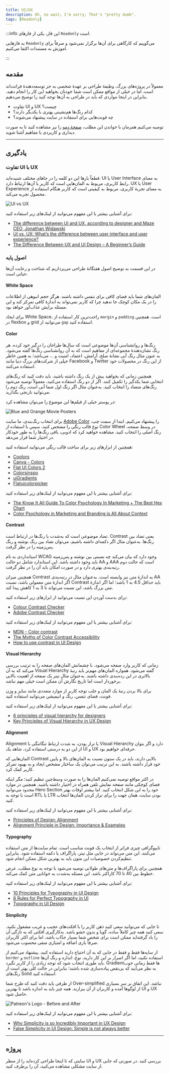 ```yaml
---
title: UI/UX
description: Oh, no wait; I'm sorry; That's "pretty dumb".
tags: [Readonly]
---
```


:::info این فاز، یکی از فازهای `Readonly` است.

به فازهایی `Readonly` می‌گوییم که کارگاهی برای آن‌ها برگزار نمی‌شود و صرفاً برای اموزش به مستندات اکتفا می‌کنیم.

:::

## مقدمه

معمولاً در پروژه‌های بزرگ، وظیفۀ طراحی بر عهدۀ شخصی به جز توسعه‌دهندۀ فرانت‌اند است.
اما در خیلی از مواقع ممکن است شما خودتان بخواهید این کار را انجام دهید.
بنابراین در اینجا مواردی که باید در طراحی به آن‌ها توجه کنید را توضیح می‌دهیم.

-   تفاوت UI و UX چیست؟
-   کدام رنگ‌ها هم‌نشینی بهتری با یکدیگر دارند؟
-   چه فونت‌هایی برای استفاده در سایت پیشنهاد می‌شوند؟

توصیه می‌کنیم همزمان با خواندن این مطلب،
[صفحۀ دمو](https://demos.codestar.ir/ui-ux/)
را نیز مشاهده کنید تا به صورت دیداری و کاربردی با مفاهیم آشنا شوید.

---

## یادگیری

### تفاوت UI با UX

قطعاً بارها این دو کلمه را در جاهای مختلف شنیده‌اید.
UI یا User Interface به معنای رابط کاربری، مربوط به المان‌هایی است که کاربر با آن‌ها ارتباط دارد.
UX یا User Experience به معنای تجربۀ کاربری، مربوط به کیفیتی است که کاربر هنگام استفاده از محصول تجربه می‌کند.

![UI vs UX](./images/ui-vs-ux.jpg)

برای آشنایی بیشتر با این مفهوم می‌توانید از لینک‌های زیر استفاده کنید:

-   [The difference between UI and UX, according to designer and Maze CEO, Jonathan Widawski](https://maze.co/blog/ui-vs-ux/)
-   [UI vs. UX: What’s the difference between user interface and user experience?](https://www.usertesting.com/blog/ui-vs-ux)
-   [The Difference Between UX and UI Design – A Beginner’s Guide](https://careerfoundry.com/en/blog/ux-design/the-difference-between-ux-and-ui-design-a-laymans-guide/)

### اصول پایه

در این قسمت به توضیح اصول هفتگانۀ طراحی می‌پردازیم که شناخت و رعایت آن‌ها حیاتی است.

#### White Space

المان‌های شما باید فضای کافی برای تنفس داشته باشند.
هرگز حجم انبوهی از اطلاعات را در یک مکان کوچک جا ندهید
چرا که کاربر نمی‌تواند به اندازۀ کافی تمرکز کند و این مسئله برایش عذاب‌آور خواهد بود.

برای ایجاد White Space، راحت‌ترین کار استفاده از `margin` و `padding` است.
همچنین در flexbox و grid می‌توانید از `gap` استفاده کنید.

#### Color

رنگ‌ها و روانشناسی آن‌ها موضوعی است که سال‌ها طراحان را درگیر خود کرده.
هر رنگ نشان‌دهندۀ مجموعه‌ای از مفاهیم است که به آن روانشناسی رنگ‌ها گفته می‌شود.
به عنون مثال رنگ آبی نشانۀ صلح، آرامش، اعتماد، امنیت و ... می‌باشد؛
به همین خاطر خیلی از شرکت‌های بزرگ دنیا مانند Facebook و Twitter از این رنگ در محصولات خود استفاده می‌کنند.

همچنین زمانی که بخواهید بیش از یک رنگ داشته باشید،
باید دقت کنید که رنگ‌های انتخابی شما یکدگیر را تکمیل کنند.
اگر از دو رنگ استفاده می‌کنید، معمولاً توصیه می‌شود رنگ‌های متضاد را انتخاب کنید.
به‌عنوان مثال اگر رنگ اول شما آبی است، رنگ دوم را می‌توانید نارنجی بگذارید.

در پوستر خیلی از فیلم‌ها این موضوع را می‌توان مشاهده کرد:

![Blue and Orange Movie Posters](./images/blue-and-orange-movie-posters.jpg)

برای انتخاب رنگ‌بندی، ما سایت
[Adobe Color](https://color.adobe.com/create/color-wheel)
را پیشنهاد می‌کنیم.
ابتدا از سمت چپ، نوع قالب رنگی را مشخص کنید،
سپس با استفاده از Color Wheel در وسط صفحه، رنگ اصلی را انتخاب کنید.
مشاهده خواهید کرد که ادوبی، باقی رنگ‌ها را به طور خودکار در اختیار شما قرار می‌دهد.

همچنین از ابزارهای زیر برای ساخت قالب رنگی می‌توانید استفاده کنید:

-   [Coolors](https://coolors.co/)
-   [Canva - Colors](https://www.canva.com/colors/)
-   [Flat UI Colors 2](https://flatuicolors.com/)
-   [Colorsinspo](https://colorsinspo.com/)
-   [uiGradients](https://uigradients.com/)
-   [Flatuicolorpicker](https://www.flatuicolorpicker.com/)

برای آشنایی بیشتر با این مفهوم می‌توانید از لینک‌های زیر استفاده کنید:

-   [The Know It All Guide To Color Psychology In Marketing + The Best Hex Chart](https://coschedule.com/blog/color-psychology-marketing)
-   [Color Psychology in Marketing and Branding is All About Context](https://www.helpscout.com/blog/psychology-of-color/)

#### Contrast

تضاد موضوعی است که به‌شدت با رنگ‌ها در ارتباط است.
Contrast
یعنی تضاد بین رنگ‌ها.
به‌عنوان مثال اگر دکمه‌ای داشته باشیم،
می‌توان تضاد بین رنگ نوشته و رنگ پس‌زمینه را در نظر گرفت.

استانداردی به نام WCAG وجود دارد که بیان می‌کند چه نسبتی بین نوشته و پس‌زمینه باید وجود داشته باشد.
این استاندارد شامل دو حالت AA و AAA است که حالت دوم رتبه‌بندی بهتری دارد و در صورت امکان باید آن را در نظر گرفت.

همچینن میزان Contrast به اندازۀ متن نیز وابسته است.
به‌عنوان مثال در رتبه‌بندی AA اگر اندازۀ متن معمولی باشد، نسبت Contrast باید حداقل 4.5 به 1 باشد؛
اما اگر اندازۀ متن بزرگ باشد، این نسبت می‌تواند تا 3 به 1 کاهش پیدا کند.

برای بدست آوردن این نسبت می‌توانید از ابزارهای زیر استفاده کنید:

-   [Colour Contrast Checker](https://colourcontrast.cc/)
-   [Adobe Contrast Checker](https://color.adobe.com/create/color-contrast-analyzer)

برای آشنایی بیشتر با این مفهوم می‌توانید از لینک‌های زیر استفاده کنید:

-   [MDN - Color contrast](https://developer.mozilla.org/en-US/docs/Web/Accessibility/Understanding_WCAG/Perceivable/Color_contrast)
-   [The Myths of Color Contrast Accessibility](https://uxmovement.com/buttons/the-myths-of-color-contrast-accessibility/)
-   [How to use contrast in UI Design](https://blog.prototypr.io/how-contrast-works-in-ui-design-21bf75a5a2bf)

#### Visual Hierarchy

زمانی که کاربر وارد صفحه می‌شود، با چشمانش المان‌های صفحه را به ترتیب بررسی می‌کند
که به آن Visual Hierarchy گفته می‌شود.
همواره المان‌های مهم‌تر باید رتبۀ بالاتری در این رده‌بندی داشته باشند.
به‌عنوان مثال تیتر یک صفحه از اهمیت بالایی برخوردار است اما تاریخ نگارش آن ممکن است خیلی مهم نباشد.

برای بالا بردن رتبۀ یک المان و جلب توجه کاربر از موارد متعددی مانند سایز و وزن فونت، فضای تنفس، رنگ و انیمیشن می‌توانید استفاده کنید.

برای آشنایی بیشتر با این مفهوم می‌توانید از لینک‌های زیر استفاده کنید:

-   [6 principles of visual hierarchy for designers](https://en.99designs.nl/blog/tips/6-principles-of-visual-hierarchy/)
-   [Key Principles of Visual Hierarchy in UX Design](https://xd.adobe.com/ideas/process/information-architecture/visual-hierarchy-principles-examples/)

#### Alignment

Alignment
یا تراز بودن، به شدت ارتباط تنگاتنگی با Visual Hierarchy دارد
و اگر بتوان از این دو به درستی استفاده کرد،
شاهد یک UI و UX حرفه‌ای خواهیم بود.

المان‌هایی که Contrast بالایی دارند، باید در یک ستون نسبت به المان‌های بالا و پایین خود قرار داشته باشند.
به این ترتیب می‌توان یک ساختار مشخص ایجاد و به بهبود تمرکز کاربر کمک کرد.

در اکثر مواقع توصیه نمی‌کنیم المان‌ها را به صورت وسط‌چین تنظیم کنید؛
مگر اینکه فضای کوچکی مانند صفحه نمایش تلفن همراه در اختیار داشته باشید.
همچنین در موارد محدود می‌توانید Hero Section خود را به این شکل انتخاب کنید.
اما بیشتر اوقات بهتر است با توجه به RTL یا LTR بودن سایت، همان جهت را برای تراز کردن المان‌ها انتخاب کنید.

برای آشنایی بیشتر با این مفهوم می‌توانید از لینک‌های زیر استفاده کنید:

-   [Principles of Design: Alignment](https://uxengineer.com/principles-of-design/alignment/)
-   [Alignment Principle in Design: Importance & Examples](https://ux360.design/alignment-principle-design/)

#### Typography

تایپوگرافی چیزی فراتر از انتخاب یک فونت مناسب است.
تمام سایت‌ها از متن استفاده می‌کنند.
این متن می‌تواند در جایی مثل تیتر، پاراگراف یا دکمه استفاده شود.
بنابراین تنظیم‌کردن خصوصیات این متون باید به بهترین شکل ممکن انجام شود.

همچنین برای پاراگراف‌ها و متن‌های طولانی توصیه می‌شود با توجه به نوع مطلب،
عرض خطوط بین 40 تا 70 کاراکتر باشد.
این مسئله به‌شدت به خوانایی متن کمک می‌کند.

برای آشنایی بیشتر با این مفهوم می‌توانید از لینک‌های زیر استفاده کنید:

-   [10 Principles for Typography in UI Design](https://uxdesign.cc/10-principles-for-typography-usage-in-ui-design-a8f038f43ffd)
-   [8 Rules for Perfect Typography in UI](https://blog.prototypr.io/8-rules-for-perfect-typography-in-ui-21b37f6f23ce)
-   [Typography in UI Design](https://xd.adobe.com/ideas/process/ui-design/typography-in-ui-design/)

#### Simplicity

تا جایی که می‌توانید سعی کنید ذهن کاربر را با افکت‌های عجیب و غریب مشغول نکنید.
سعی کنید همه چیز کاملاً ساده، گویا و بدونِ حشو باشد.
به‌کارگیری افکتی که به تازگی آن را یاد گرفته‌اید ممکن است برای شخص شما بسیار جذّاب باشد،
اما برای اکثر کاربران صرفاً باری اضافه و امتیازی منفی محسوب می‌شود.

از سایه‌ها فقط و فقط در جایی که به آن احتیاج دارید استفاده کنید.
پیشنهاد می‌کنیم از `border` و `outline` استفاده نکنید،
اما اگر اصرار بر این کار دارید، نوع، اندازه و رنگ آن‌ها باید طوری انتخاب شود که توجه زیادی را از کاربر نگیرد.
Gradientها فقط زمانی خوب به نظر می‌آیند که بی‌نقص پیاده‌سازی شده باشند؛
بنابراین در حالت کلی بهتر است از رنگ‌های Solid استفاده کنید.

از طرفی باید دقت کنید که طرح شما Over-simplified نباشد.
این اتفاق بر سر بسیاری از لوگوها آمده و کاربران از آن بیزارند.
همه چیز باید به اندازه باشد تا بهترین UI و UX حاصل شود.

![Patreon's Logo - Before and After](./images/patreon-logo-before-after.png)

برای آشنایی بیشتر با این مفهوم می‌توانید از لینک‌های زیر استفاده کنید:

-   [Why Simplicity is so Incredibly Important in UX Design](https://careerfoundry.com/en/blog/ux-design/how-important-is-simplicity-in-ux-design/)
-   [False Simplicity in UI Design: Simple is not always better](https://tomkenny.design/articles/false-simplicity)

---

## پروژه

سایتی که تا اینجا طراحی کرده‌اید را از منظر UI و UX بررسی کنید.
در صورتی که جایی از سایت مشکلی مشاهده می‌کنید، آن را برطرف کنید.
